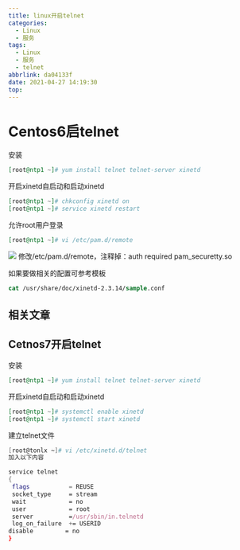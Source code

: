 ```yaml
---
title: linux开启telnet
categories:
  - Linux
  - 服务
tags:
  - Linux
  - 服务
  - telnet
abbrlink: da04133f
date: 2021-04-27 14:19:30
top:
---
```

# Centos6启telnet
安装

``` elixir
[root@ntp1 ~]# yum install telnet telnet-server xinetd
```
开启xinetd自启动和启动xinetd

``` elixir
[root@ntp1 ~]# chkconfig xinetd on
[root@ntp1 ~]# service xinetd restart
```
允许root用户登录

``` elixir
[root@ntp1 ~]# vi /etc/pam.d/remote 
```
![](https://storage.freecplus.top/images/2021/20210428110302.png)
修改/etc/pam.d/remote，注释掉：auth required pam_securetty.so

如果要做相关的配置可参考模板

``` stata
cat /usr/share/doc/xinetd-2.3.14/sample.conf 
```

## 相关文章

## Cetnos7开启telnet
安装

``` elixir
[root@ntp1 ~]# yum install telnet telnet-server xinetd
```
开启xinetd自启动和启动xinetd

``` elixir
[root@ntp1 ~]# systemctl enable xinetd
[root@ntp1 ~]# systemctl start xinetd
```

建立telnet文件

``` nix
[root@tonlx ~]# vi /etc/xinetd.d/telnet 
加入以下内容

service telnet
{
 flags           = REUSE
 socket_type     = stream
 wait            = no
 user            = root
 server          =/usr/sbin/in.telnetd
 log_on_failure  += USERID
disable         = no
}
```

